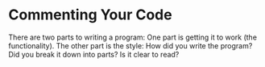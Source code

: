 # Commenting Your Code

There are two parts to writing a program: One part is getting it to work (the functionality). The other part is the style: How did you write the program? Did you break it down into parts? Is it clear to read? 

